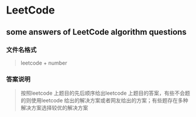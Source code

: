 # LeetCode
## some answers of LeetCode algorithm questions   
### 文件名格式   
> leetcode + number   
### 答案说明   
> 按照leetcode 上题目的先后顺序给出leetcode 上题目的答案，有些不会题的则使用leetcode 给出的解决方案或者网友给出的方案；有些题存在多种解决方案选择较优的解决方案   
